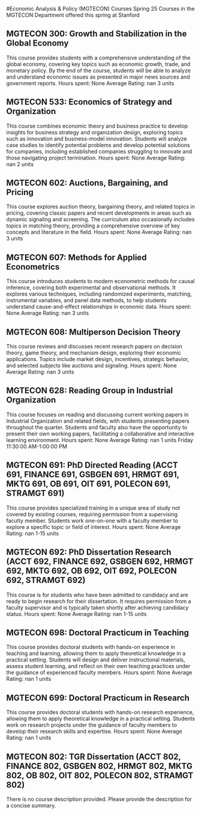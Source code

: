 #Economic Analysis & Policy (MGTECON) Courses Spring 25
Courses in the MGTECON Department offered this spring at Stanford
## MGTECON 300: Growth and Stabilization in the Global Economy
This course provides students with a comprehensive understanding of the global economy, covering key topics such as economic growth, trade, and monetary policy. By the end of the course, students will be able to analyze and understand economic issues as presented in major news sources and government reports.
Hours spent: None
Average Rating: nan
3 units
## MGTECON 533: Economics of Strategy and Organization
This course combines economic theory and business practice to develop insights for business strategy and organization design, exploring topics such as innovation and business-model innovation. Students will analyze case studies to identify potential problems and develop potential solutions for companies, including established companies struggling to innovate and those navigating project termination.
Hours spent: None
Average Rating: nan
2 units
## MGTECON 602: Auctions, Bargaining, and Pricing
This course explores auction theory, bargaining theory, and related topics in pricing, covering classic papers and recent developments in areas such as dynamic signaling and screening. The curriculum also occasionally includes topics in matching theory, providing a comprehensive overview of key concepts and literature in the field.
Hours spent: None
Average Rating: nan
3 units
## MGTECON 607: Methods for Applied Econometrics
This course introduces students to modern econometric methods for causal inference, covering both experimental and observational methods. It explores various techniques, including randomized experiments, matching, instrumental variables, and panel data methods, to help students understand cause-and-effect relationships in economic data.
Hours spent: None
Average Rating: nan
3 units
## MGTECON 608: Multiperson Decision Theory
This course reviews and discusses recent research papers on decision theory, game theory, and mechanism design, exploring their economic applications. Topics include market design, incentives, strategic behavior, and selected subjects like auctions and signaling.
Hours spent: None
Average Rating: nan
3 units
## MGTECON 628: Reading Group in Industrial Organization
This course focuses on reading and discussing current working papers in Industrial Organization and related fields, with students presenting papers throughout the quarter. Students and faculty also have the opportunity to present their own working papers, facilitating a collaborative and interactive learning environment.
Hours spent: None
Average Rating: nan
1 units
Friday 11:30:00 AM-1:00:00 PM
## MGTECON 691: PhD Directed Reading (ACCT 691, FINANCE 691, GSBGEN 691, HRMGT 691, MKTG 691, OB 691, OIT 691, POLECON 691, STRAMGT 691)
This course provides specialized training in a unique area of study not covered by existing courses, requiring permission from a supervising faculty member. Students work one-on-one with a faculty member to explore a specific topic or field of interest.
Hours spent: None
Average Rating: nan
1-15 units
## MGTECON 692: PhD Dissertation Research (ACCT 692, FINANCE 692, GSBGEN 692, HRMGT 692, MKTG 692, OB 692, OIT 692, POLECON 692, STRAMGT 692)
This course is for students who have been admitted to candidacy and are ready to begin research for their dissertation. It requires permission from a faculty supervisor and is typically taken shortly after achieving candidacy status.
Hours spent: None
Average Rating: nan
1-15 units
## MGTECON 698: Doctoral Practicum in Teaching
This course provides doctoral students with hands-on experience in teaching and learning, allowing them to apply theoretical knowledge in a practical setting. Students will design and deliver instructional materials, assess student learning, and reflect on their own teaching practices under the guidance of experienced faculty members.
Hours spent: None
Average Rating: nan
1 units
## MGTECON 699: Doctoral Practicum in Research
This course provides doctoral students with hands-on research experience, allowing them to apply theoretical knowledge in a practical setting. Students work on research projects under the guidance of faculty members to develop their research skills and expertise.
Hours spent: None
Average Rating: nan
1 units
## MGTECON 802: TGR Dissertation (ACCT 802, FINANCE 802, GSBGEN 802, HRMGT 802, MKTG 802, OB 802, OIT 802, POLECON 802, STRAMGT 802)
There is no course description provided. Please provide the description for a concise summary.